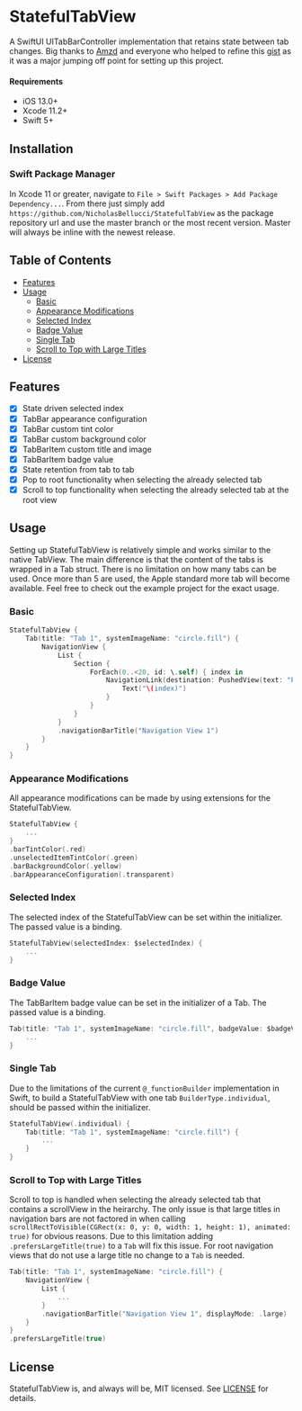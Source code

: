 # StatefulTabView

A SwiftUI UITabBarController implementation that retains state between tab changes. Big thanks to [Amzd](https://gist.github.com/Amzd) and everyone who helped to refine this [gist](https://gist.github.com/Amzd/2eb5b941865e8c5cccf149e6e07c8810) as it was a major jumping off point for setting up this project.

#### Requirements
- iOS 13.0+
- Xcode 11.2+
- Swift 5+

## Installation

### Swift Package Manager
In Xcode 11 or greater, navigate to `File > Swift Packages > Add Package Dependency...`. From there just simply add `https://github.com/NicholasBellucci/StatefulTabView` as the package repository url and use the master branch or the most recent version. Master will always be inline with the newest release.

## Table of Contents
   * [Features](#features)
   * [Usage](#usage)
        * [Basic](#basic)
        * [Appearance Modifications](#appearance-modifications)
        * [Selected Index](#selected-index)
        * [Badge Value](#badge-value)
        * [Single Tab](#single-tab)
        * [Scroll to Top with Large Titles](#scroll-to-top-with-large-titles)
   * [License](#license)

## Features
- [x] State driven selected index
- [x] TabBar appearance configuration
- [x] TabBar custom tint color
- [x] TabBar custom background color
- [x] TabBarItem custom title and image
- [x] TabBarItem badge value
- [x] State retention from tab to tab
- [x] Pop to root functionality when selecting the already selected tab
- [x] Scroll to top functionality when selecting the already selected tab at the root view

## Usage

Setting up StatefulTabView is relatively simple and works similar to the native TabView. The main difference is that the content of the tabs is wrapped in a Tab struct. There is no limitation on how many tabs can be used. Once more than 5 are used, the Apple standard more tab will become available. Feel free to check out the example project for the exact usage.

### Basic
```Swift
StatefulTabView {
    Tab(title: "Tab 1", systemImageName: "circle.fill") {
        NavigationView {
            List {
                Section {
                    ForEach(0..<20, id: \.self) { index in
                        NavigationLink(destination: PushedView(text: "Pushed number \(index)")) {
                            Text("\(index)")
                        }
                    }
                }
            }
            .navigationBarTitle("Navigation View 1")
        }
    }
}
```

### Appearance Modifications

All appearance modifications can be made by using extensions for the StatefulTabView.

```Swift
StatefulTabView {
    ...
}
.barTintColor(.red)
.unselectedItemTintColor(.green)
.barBackgroundColor(.yellow)
.barAppearanceConfiguration(.transparent)
```

### Selected Index

The selected index of the StatefulTabView can be set within the initializer. The passed value is a binding.

```Swift
StatefulTabView(selectedIndex: $selectedIndex) {
    ...
}
```

### Badge Value

The TabBarItem badge value can be set in the initializer of a Tab. The passed value is a binding.

```Swift
Tab(title: "Tab 1", systemImageName: "circle.fill", badgeValue: $badgeValue) {
    ...
}
```

### Single Tab

Due to the limitations of the current `@_functionBuilder` implementation in Swift, to build a StatefulTabView with one tab `BuilderType.individual`, should be passed within the initializer.

```Swift
StatefulTabView(.individual) {
    Tab(title: "Tab 1", systemImageName: "circle.fill") {
        ...
    }
}
```

### Scroll to Top with Large Titles

Scroll to top is handled when selecting the already selected tab that contains a scrollView in the heirarchy. The only issue is that large titles in navigation bars are not factored in when calling `scrollRectToVisible(CGRect(x: 0, y: 0, width: 1, height: 1), animated: true)` for obvious reasons. Due to this limitation adding `.prefersLargeTitle(true)` to a `Tab` will fix this issue. For root navigation views that do not use a large title no change to a `Tab` is needed.

```Swift
Tab(title: "Tab 1", systemImageName: "circle.fill") {
    NavigationView {
        List {
            ...
        }
        .navigationBarTitle("Navigation View 1", displayMode: .large)
    }
}
.prefersLargeTitle(true)
```

## License

StatefulTabView is, and always will be, MIT licensed. See [LICENSE](LICENSE) for details.
